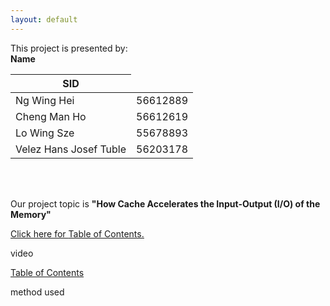 ```yaml
---
layout: default
---
```

<head>
<script>
    function greetUser() {
      var name = prompt("Please enter your name:");
      if (name) {
        var greeting = "Hello, " + name + "! Welcome to our website.";
        document.getElementById("greeting").textContent = greeting;
      }
    }
</script>
</head>
<body>
 <div class="bodytext">
This project is presented by: <br/>
<table>
    <thead>
      <tr>
        <the><b>Name</b></th>
        <th><b>SID<b></b></th>
      </tr>
    </thead>
    <tbody>
      <tr>
        <td>Ng Wing Hei</td>
        <td>56612889</td>
      </tr>
      <tr>
        <td>Cheng Man Ho</td>
        <td>56612619</td>
      </tr>
      <tr>
        <td>Lo Wing Sze</td>
        <td>55678893</td>
      </tr>
      <tr>
        <td>Velez Hans Josef Tuble</td>
        <td>56203178</td>
      </tr>
    </tbody>
  </table>

<br/><br/>

Our project topic is <b>"How Cache Accelerates the Input-Output (I/O) of the Memory"</b>

<a href="https://cs1102proj-cache.github.io/CS1102/table_of_contents.html">Click here for <u>Table of Contents.</u></a>

video

 


[Table of Contents](./table_of_contents.md)

method used
